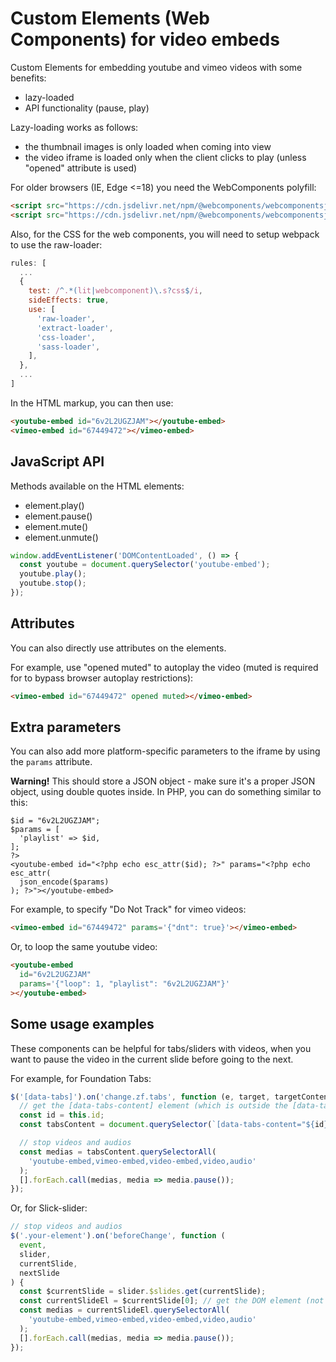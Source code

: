# Custom Elements (Web Components) for video embeds

Custom Elements for embedding youtube and vimeo videos with some benefits:

- lazy-loaded
- API functionality (pause, play)

Lazy-loading works as follows:

- the thumbnail images is only loaded when coming into view
- the video iframe is loaded only when the client clicks to play (unless "opened" attribute is used)

For older browsers (IE, Edge <=18) you need the WebComponents polyfill:

```html
<script src="https://cdn.jsdelivr.net/npm/@webcomponents/webcomponentsjs@2.4.3/webcomponents-loader.js"></script>
<script src="https://cdn.jsdelivr.net/npm/@webcomponents/webcomponentsjs@2.4.3/custom-elements-es5-adapter.js"></script>
```

Also, for the CSS for the web components, you will need to setup webpack to use the raw-loader:

```js
rules: [
  ...
  {
    test: /^.*(lit|webcomponent)\.s?css$/i,
    sideEffects: true,
    use: [
      'raw-loader',
      'extract-loader',
      'css-loader',
      'sass-loader',
    ],
  },
  ...
]
```

In the HTML markup, you can then use:

```html
<youtube-embed id="6v2L2UGZJAM"></youtube-embed>
<vimeo-embed id="67449472"></vimeo-embed>
```

## JavaScript API

Methods available on the HTML elements:

- element.play()
- element.pause()
- element.mute()
- element.unmute()

```js
window.addEventListener('DOMContentLoaded', () => {
  const youtube = document.querySelector('youtube-embed');
  youtube.play();
  youtube.stop();
});
```

## Attributes

You can also directly use attributes on the elements.

For example, use "opened muted" to autoplay the video (muted is required for to bypass browser autoplay restrictions):

```html
<vimeo-embed id="67449472" opened muted></vimeo-embed>
```

## Extra parameters

You can also add more platform-specific parameters to the iframe by using the `params` attribute.

**Warning!** This should store a JSON object - make sure it's a proper JSON object, using double quotes inside. In PHP, you can do something similar to this:

```<?php
$id = "6v2L2UGZJAM";
$params = [
  'playlist' => $id,
];
?>
<youtube-embed id="<?php echo esc_attr($id); ?>" params="<?php echo esc_attr(
  json_encode($params)
); ?>"></youtube-embed>
```

For example, to specify "Do Not Track" for vimeo videos:

```html
<vimeo-embed id="67449472" params='{"dnt": true}'></vimeo-embed>
```

Or, to loop the same youtube video:

```html
<youtube-embed
  id="6v2L2UGZJAM"
  params='{"loop": 1, "playlist": "6v2L2UGZJAM"}'
></youtube-embed>
```

## Some usage examples

These components can be helpful for tabs/sliders with videos, when you want to pause the video in the current slide before going to the next.

For example, for Foundation Tabs:

```js
$('[data-tabs]').on('change.zf.tabs', function (e, target, targetContent) {
  // get the [data-tabs-content] element (which is outside the [data-tabs] element)
  const id = this.id;
  const tabsContent = document.querySelector(`[data-tabs-content="${id}"]`);

  // stop videos and audios
  const medias = tabsContent.querySelectorAll(
    'youtube-embed,vimeo-embed,video-embed,video,audio'
  );
  [].forEach.call(medias, media => media.pause());
});
```

Or, for Slick-slider:

```js
// stop videos and audios
$('.your-element').on('beforeChange', function (
  event,
  slider,
  currentSlide,
  nextSlide
) {
  const $currentSlide = slider.$slides.get(currentSlide);
  const currentSlideEl = $currentSlide[0]; // get the DOM element (not jQuery)
  const medias = currentSlideEl.querySelectorAll(
    'youtube-embed,vimeo-embed,video-embed,video,audio'
  );
  [].forEach.call(medias, media => media.pause());
});
```
